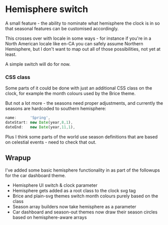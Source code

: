 Hemisphere switch
=================

A small feature - the ability to nominate what hemisphere the clock is in so that seasonal features can be customised accordingly.

This crosses over with locale in some ways - for instance if you're in a North American locale like en-CA you can safely assume Northern Hemisphere, but I don't want to map out all of those possibilities, not yet at least.

A simple switch will do for now.


### CSS class

Some parts of it could be done with just an additional CSS class on the clock, for example the month colours used by the Brice theme.

But not a lot more - the seasons need proper adjustments, and currently the seasons are hardcoded to southern hemisphere:

```js
name:      'Spring',
dateStart: new Date(year,8,1),
dateEnd:   new Date(year,11,1),
```

Plus I think some parts of the world use season definitions that are based on celestial events - need to check that out.


Wrapup
------

I've added some basic hemisphere functionality in as part of the followups for the car dashboard theme.

* Hemisphere UI switch & clock parameter
* Hemisphere gets added as a root class to the clock svg tag
* Brice and plain-svg themes switch month colours purely based on the class
* Season array builders now take hemisphere as a parameter
* Car dashboard and season-out themes now draw their season circles based on hemisphere-aware arrays



